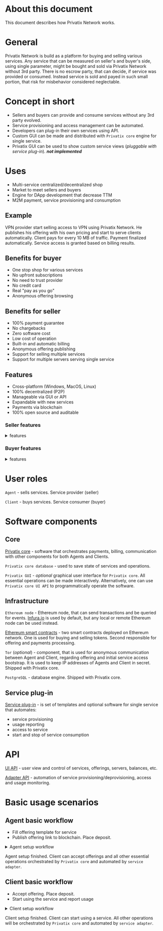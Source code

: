 # About this document

This document describes how Privatix Network works.

# General

Privatix Network is build as a platform for buying and selling various services. Any service that can be measured on seller's and buyer's side, using single parameter, might be bought and sold via Privatix Network without 3rd party. There is no escrow party, that can decide, if service was provided or consumed. Instead service is sold and payed in such small portion, that risk for misbehavior considered neglectable.

# Concept in short

- Sellers and buyers can provide and consume services without any 3rd party evolved.
- Service provisioning and access management can be automated.
- Developers can plug-in their own services using API.
- Custom GUI can be made and distributed with `Privatix core` engine for single service.
- Privatix GUI can be used to show custom service views (_pluggable with service plug-in_). _**not implemented**_

# Uses

- Multi-service centralized/decentralized shop
- Market to meet sellers and buyers
- Engine for DApp development that decrease TTM
- M2M payment, service provisioning and consumption

## Example

VPN provider start selling access to VPN using Privatix Network. He publishes his offering with his own pricing and start to serve clients automatically. Client pays for every 10 MB of traffic. Payment finalized automatically. Service access is granted based on billing results.

## Benefits for buyer

- One stop shop for various services
- No upfront subscriptions
- No need to trust provider
- No credit card
- Real "pay as you go"
- Anonymous offering browsing

## Benefits for seller

- 100% payment guarantee
- No chargebacks
- Zero software cost
- Low cost of operation
- Built-in and automatic billing
- Anonymous offering publishing
- Support for selling multiple services
- Support for multiple servers serving single service

## Features

- Cross-platform (Windows, MacOS, Linux)
- 100% decentralized (P2P)
- Manageable via GUI or API
- Expandable with new services
- Payments via blockchain
- 100% open source and auditable

### Seller features

<details><summary>features</summary>

- Bootstrap access to service for each order
- Control service usage
- Verify payments made in-time
- Suspend access, if payment wasn't received in-time
- Resume access, if payment cleared
- Terminate service, if maximum times without service usage (defined in offering) is reached
- Terminate service, if payment reached maximum deposit, placed by client
- Complete transaction in blockchain, after service termination, taking all earned tokens from deposit
- Respond automatically, if client opens dispute, claiming his deposit back, if some tokens were already earned
- Increase deposit, while using to extend possible service usage
- Monitor and operate several ethereum balances

</details>

### Buyer features

<details><summary>features</summary>

- Start or Pause `3rd party software` service directly from `Privatix GUI`
- Automatic payments for each portion of service usage
- Register usage and show statistics
- Terminate service, if max. deposit is reached
- Terminate service, if was terminated on Agent side
- Monitor and operate several ethereum balances

</details>

# User roles

`Agent` - sells services. Service provider (seller)

`Client` - buys services. Service consumer (buyer)

# Software components

## Core

[Privatix core](/doc/core.md) - software that orchestrates payments, billing, communication with other components for both Agents and Clients.

`Privatix core database` - used to save state of services and operations.

`Privatix GUI` - _optional_ graphical user interface for `Privatix core`. All essential operations can be made interactively. Alternatively, one can use `Privatix core UI API` to programmatically operate the software.

## Infrastructure

`Ethereum node` - Ethereum node, that can send transactions and be queried for events. [Infura.io](https://infura.io/ "Secure, reliable, and scalable access to Ethereum") is used by default, but any local or remote Ethereum node can be used instead.

[Ethereum smart contracts](/doc/smart_contract.md) - two smart contracts deployed on Ethereum network. One is used for buying and selling tokens. Second responsible for offering and payments processing.

`Tor` (_optional_) - component, that is used for anonymous communication between Agent and Client, regarding offering and initial service access bootstrap. It is used to keep IP addresses of Agents and Client in secret. Shipped with Privatix core.

`PostgreSQL` - database engine. Shipped with Privatix core.

## Service plug-in

[Service plug-in](/doc/service_plug-in) - is set of templates and optional software for single service that automates:

- service provisioning
- usage reporting
- access to service
- start and stop of service consumption

# API

[UI API](https://github.com/Privatix/dappctrl/blob/master/doc/ui/rpc.md) - user view and control of services, offerings, servers, balances, etc.

[Adapter API](/doc/service_plug-in.md#Adapter-API) - automation of service provisioning/deprovisioning, access and usage monitoring.

# Basic usage scenarios

## Agent basic workflow

- Fill offering template for service
- Publish offering link to blockchain. Place deposit.

<details><summary>Agent setup workflow</summary>

1. Get some `PRIX tokens` on any token exchange. (Currently airdropped via `Privatix telegram bot` in testnet)
2. Install `Privatix core` software and at least one `service plug-in` (_currently pre-installed_).
3. Setup account via `Privatix UI`. This includes setting up private key and making token transfer.
4. Fill offering template for the particular service (template comes with `service plug-in`). Specify:

   - Max. concurrent users of this offering
   - Price for unit of service
   - Minimum required deposit
   - Max. tolerance for payment lag in units of service
   - Max. time to wait for first service use
   - Max. time to wait, if client stops using the service
   - Any other custom parameters related to particular service (they processed by `Service adapter`)

5. Publish `offering link` to blockchain, while placing _same deposit_, as expected from clients. Deposit prevents from spamming the network with junk offerings. Deposit received back, when `offering link` is deleted. It usually takes about 1 minute to complete.

</details>

Agent setup finished. Client can accept offerings and all other essential operations orchestrated by `Privatix core` and automated by `service adapter`.

## Client basic workflow

- Accept offering. Place deposit.
- Start using the service and report usage

<details><summary>Client setup workflow</summary>

1. Get some `PRIX tokens` on any token exchange. (Currently airdropped via `Privatix telegram bot` in testnet)
2. Install Privatix core software and at least one `service plug-in` (_currently pre-installed_).
3. Setup account via `Privatix GUI`. This includes setting up private key and making token transfer.
4. Accept offering. Deposit required by offering will be placed. Access credentials for service will be retrieved. It usually takes about 1 minute to complete.

</details>

Client setup finished. Client can start using a service. All other operations will be orchestrated by `Privatix core` and automated by `service adapter`.
